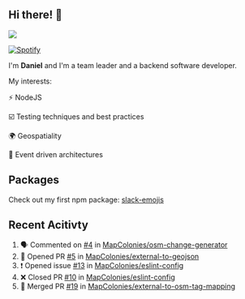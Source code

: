 ## Hi there! 👋

<p>
  <img src="https://github-readme-stats.vercel.app/api?username=syncush&theme=tokyonight">
</p>

[![Spotify](https://novatorem-rust.vercel.app/api/spotify)](https://open.spotify.com/user/syncush)

I'm **Daniel** and I'm a team leader and a backend software developer.

My interests:

⚡ NodeJS

☑️ Testing techniques and best practices

🌍 Geospatiality

🧠 Event driven architectures

## Packages
Check out my first npm package: [slack-emojis](https://www.npmjs.com/package/slack-emojis)

## Recent Acitivty
<!--START_SECTION:activity-->
1. 🗣 Commented on [#4](https://github.com/MapColonies/osm-change-generator/issues/4) in [MapColonies/osm-change-generator](https://github.com/MapColonies/osm-change-generator)
2. 💪 Opened PR [#5](https://github.com/MapColonies/external-to-geojson/pull/5) in [MapColonies/external-to-geojson](https://github.com/MapColonies/external-to-geojson)
3. ❗️ Opened issue [#13](https://github.com/MapColonies/eslint-config/issues/13) in [MapColonies/eslint-config](https://github.com/MapColonies/eslint-config)
4. ❌ Closed PR [#10](https://github.com/MapColonies/eslint-config/pull/10) in [MapColonies/eslint-config](https://github.com/MapColonies/eslint-config)
5. 🎉 Merged PR [#19](https://github.com/MapColonies/external-to-osm-tag-mapping/pull/19) in [MapColonies/external-to-osm-tag-mapping](https://github.com/MapColonies/external-to-osm-tag-mapping)
<!--END_SECTION:activity-->
